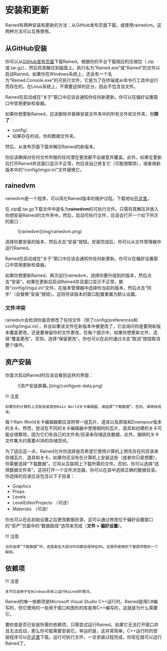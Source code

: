# 安装和更新
Rained有两种安装和更新的方法：从GitHub发布页面下载，或使用rainedvm。这两种方法可以互换使用。

## 从GitHub安装
你可以从[GitHub发布页面](https://github.com/pkhead/rained/releases)下载Rained。根据你的平台下载相应的压缩包（.zip或.tar.gz），然后将其解压到磁盘上。执行名为“Rained.exe”或“Rained”的文件以启动Rained。如果你在Windows系统上，还会有一个名为“Rained.Console.exe”的可执行文件，它是为了在终端或从命令行工具中运行而存在的。在Linux系统上，不需要这样的区分，因此不包含该文件。

Rained在启动或在“关于”窗口中应该会通知你任何新更新。你可以在偏好设置窗口中禁用更新检查器。

如果你想更新Rained，应该删除并替换安装文件夹中的所有文件和文件夹，但**除了**：

- config/
- 如果存在的话，你的数据文件夹。

然后，从发布页面下载并解压Rained的新版本。

你应该确保对任何文件所做的任何潜在更改都不会被意外覆盖。此外，如果在更新后打开Rained并且窗口显示不正常，你应该自己修复它（可能很繁琐），或者用新版本中的“config/imgui.ini”文件替换它。

## rainedvm
rainedvm是一个程序，可以简化Rained版本的维护过程。下载地址[在这里](https://github.com/pkhead/rainedvm/releases)。

在.zip或.tar.gz下载文件中是名为**rainedvm**的可执行文件。只需将其解压并放入你想安装Rained的文件夹中。然后，启动可执行文件，应该会打开一个如下所示的窗口：

<figure markdown="span">
    ![rainedvm](img/rainedvm.png)
</figure>

选择你要安装的版本，然后点击“安装”按钮。安装完成后，你可以从文件管理器中运行Rained。

Rained在启动或在“关于”窗口中应该会通知你任何新更新。你可以在偏好设置窗口中禁用更新检查器。

如果你想更新Rained，再次运行rainedvm，选择你要升级到的版本，然后点击“安装”。如果在更新后启动Rained并且窗口显示不正常，删除“config/imgui.ini”文件，在版本管理器中选择你当前的版本，然后点击“同步”（会替换“安装”按钮）。这将将该版本的窗口配置重置为默认设置。

### 文件冲突
rainedvm会检测你是否修改了任何文件（除了config/preferences和config/imgui.ini），并且如果该文件在新版本中被更改了，它会询问你是要用新版本覆盖更改，还是要保留你的文件更改。在每个提示中，如果你想更新文件，选择“覆盖更改”。否则，选择“保留更改”。你也可以在此时通过点击“取消”按钮取消整个操作。

## 资产安装
你首次启动Rained时应该会看到这样的界面：

<figure markdown="span">
    ![资产安装屏幕。](img/configure-data.png)
</figure>

!!! 注意

    如果你的计算机上没有安装其他Rain World关卡编辑器，请选择“下载数据”。否则，请继续阅读。

每个Rain World关卡编辑器都应该附带一组瓦片、道具以及原版和Downpour版本的关卡。然而，尝试在不同的关卡编辑器中使用相同的瓦片、道具和创建的关卡可能会很繁琐，因为它们有自己的文件夹/目录来存储这些数据。此外，捆绑的关卡文件集大约需要4GB的存储空间。

为了适应这一点，Rained允许你选择是否希望它使用计算机上预先存在的目录来存储瓦片、道具和关卡。如果你还没有在计算机上安装这些（或者你只是想要），你需要选择“下载数据”。它将从互联网上下载所需的文件。否则，你可以选择“选择数据文件夹”。这将打开一个文件浏览器，你可以在其中选择正确的数据目录。你选择的目录应该包含以下子目录：

- Graphics
- Props
- Levels
- LevelEditorProjects *（可选）*
- Materials *（可选）*

你也可以在此初始设置之后更改数据目录。这可以通过修改位于偏好设置窗口的“资产”页面中的“数据路径”选项来完成（**文件 > 偏好设置**）。

!!! 注意

    当你选择“下载数据”时，进度条在大部分时间都会保持在0%。这是所使用的下载提供商的一个缺陷。

## 依赖项
!!! 注意

    本节仅适用于在Windows系统上运行Rained的情况。

Rained的唯一依赖项是Microsoft Visual Studio C++运行时。Rained是用C#编写的，但它使用的一些用于窗口和图形的库是用C++编写的，这就是为什么需要它。

要检查是否已安装所需的依赖项，只需尝试运行Rained。如果它无法打开窗口并且无法启动，那么你可能需要安装它。幸运的是，这非常简单。C++运行时的安装程序可以[在这里](https://aka.ms/vs/17/release/vc_redist.x64.exe)下载。运行可执行文件，一旦安装过程完成，你现在就可以运行Rained了。